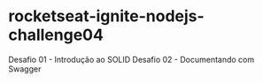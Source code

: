# rocketseat-ignite-nodejs-challenge04

Desafio 01 - Introdução ao SOLID
Desafio 02 - Documentando com Swagger
